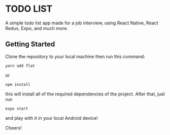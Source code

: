 # TODO LIST

A simple todo list app made for a job interview, using React Native, React Redux, Expo, and much more.

## Getting Started

Clone the repository to your local machine then run this command:

```
yarn add flat
```

or

```
npm install
```

this will install all of the required dependencies of the project. After that, just run

```
expo start
```

and play with it in your local Android device! 

Cheers!

